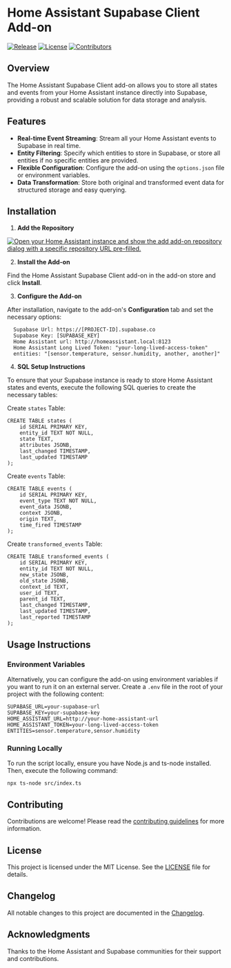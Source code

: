 # Home Assistant Supabase Client Add-on

[![Release](https://img.shields.io/github/v/release/jamel-86/hassio_addons)](https://github.com/jamel-86/hassio_addons/releases)
[![License](https://img.shields.io/github/license/jamel-86/hassio_addons)](LICENSE)
[![Contributors](https://img.shields.io/github/contributors/jamel-86/hassio_addons)](https://github.com/jamel-86/hassio_addons/graphs/contributors)

## Overview

The Home Assistant Supabase Client add-on allows you to store all states and events from your Home Assistant instance directly into Supabase, providing a robust and scalable solution for data storage and analysis.

## Features

- **Real-time Event Streaming**: Stream all your Home Assistant events to Supabase in real time.
- **Entity Filtering**: Specify which entities to store in Supabase, or store all entities if no specific entities are provided.
- **Flexible Configuration**: Configure the add-on using the `options.json` file or environment variables.
- **Data Transformation**: Store both original and transformed event data for structured storage and easy querying.

## Installation

1. **Add the Repository**

[![Open your Home Assistant instance and show the add add-on repository dialog with a specific repository URL pre-filled.](https://my.home-assistant.io/badges/supervisor_add_addon_repository.svg)](https://my.home-assistant.io/redirect/supervisor_add_addon_repository/?repository_url=https%3A%2F%2Fgithub.com%2Fjamel-86%2Fhassio_addons)

2. **Install the Add-on**

Find the Home Assistant Supabase Client add-on in the add-on store and click **Install**.

3. **Configure the Add-on**

After installation, navigate to the add-on's **Configuration** tab and set the necessary options:

```
  Supabase Url: https://[PROJECT-ID].supabase.co
  Supabase Key: [SUPABASE_KEY]
  Home Assistant url: http://homeassistant.local:8123
  Home Assistant Long Lived Token: "your-long-lived-access-token"
  entities: "[sensor.temperature, sensor.humidity, another, another]"
```

4. **SQL Setup Instructions**

To ensure that your Supabase instance is ready to store Home Assistant states and events, execute the following SQL queries to create the necessary tables:

Create `states` Table:

```
CREATE TABLE states (
    id SERIAL PRIMARY KEY,
    entity_id TEXT NOT NULL,
    state TEXT,
    attributes JSONB,
    last_changed TIMESTAMP,
    last_updated TIMESTAMP
);
```

Create `events` Table:

```
CREATE TABLE events (
    id SERIAL PRIMARY KEY,
    event_type TEXT NOT NULL,
    event_data JSONB,
    context JSONB,
    origin TEXT,
    time_fired TIMESTAMP
);
```

Create `transformed_events` Table:

```
CREATE TABLE transformed_events (
    id SERIAL PRIMARY KEY,
    entity_id TEXT NOT NULL,
    new_state JSONB,
    old_state JSONB,
    context_id TEXT,
    user_id TEXT,
    parent_id TEXT,
    last_changed TIMESTAMP,
    last_updated TIMESTAMP,
    last_reported TIMESTAMP
);
```

## Usage Instructions

### Environment Variables

Alternatively, you can configure the add-on using environment variables if you want to run it on an external server. Create a `.env` file in the root of your project with the following content:

```
SUPABASE_URL=your-supabase-url
SUPABASE_KEY=your-supabase-key
HOME_ASSISTANT_URL=http://your-home-assistant-url
HOME_ASSISTANT_TOKEN=your-long-lived-access-token
ENTITIES=sensor.temperature,sensor.humidity
```

### Running Locally

To run the script locally, ensure you have Node.js and ts-node installed. Then, execute the following command:

```
npx ts-node src/index.ts
```

## Contributing

Contributions are welcome! Please read the [contributing guidelines](https://github.com/jamel-86/hassio_addons/blob/master/CONTRIBUTING.md) for more information.

## License

This project is licensed under the MIT License. See the [LICENSE](https://github.com/jamel-86/hassio_addons/blob/master/LICENSE) file for details.

## Changelog

All notable changes to this project are documented in the [Changelog](https://github.com/jamel-86/hassio_addons/blob/master/CHANGELOG.md).

## Acknowledgments

Thanks to the Home Assistant and Supabase communities for their support and contributions.
